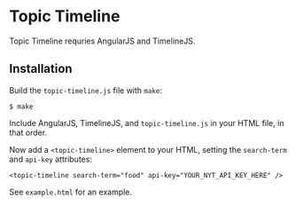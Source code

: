 # Topic Timeline

Topic Timeline requries AngularJS and TimelineJS.

## Installation

Build the `topic-timeline.js` file with `make`:

    $ make 

Include AngularJS, TimelineJS, and `topic-timeline.js` in your HTML file,
in that order. 

Now add a `<topic-timeline>` element to your HTML, setting the `search-term` and
`api-key` attributes:

    <topic-timeline search-term="food" api-key="YOUR_NYT_API_KEY_HERE" />

See `example.html` for an example.
